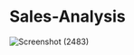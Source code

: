 # Sales-Analysis
![Screenshot (2483)](https://user-images.githubusercontent.com/53399475/96075912-ba323500-0ec9-11eb-9b98-ffd06ed1d66f.png)
